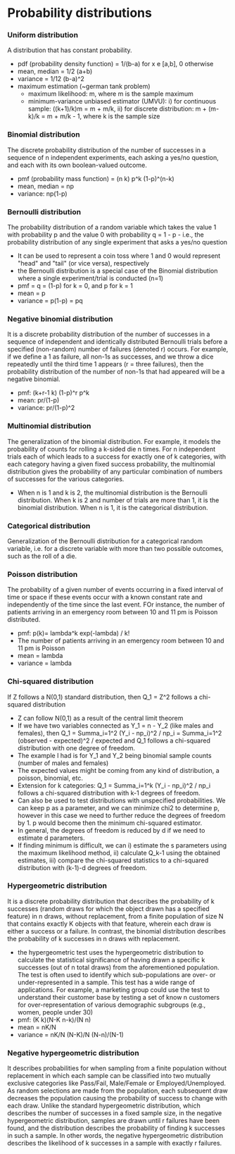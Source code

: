 # Probability distributions

### Uniform distribution

A distribution that has constant probability.
- pdf (probability density function) = 1/(b-a) for x e \[a,b\], 0 otherwise
- mean, median = 1/2 (a+b)
- variance = 1/12 (b-a)^2
- maximum estimation (~german tank problem)
  - maximum likelihood: m, where m is the sample maximum
  - minimum-variance unbiased estimator (UMVU): i) for continuous sample: ((k+1)/k)m = m + m/k, ii) for discrete distribution: m + (m-k)/k = m + m/k - 1, where k is the sample size
    
### Binomial distribution

The discrete probability distribution of the number of successes in a sequence of n independent experiments, each asking a yes/no question, and each with its own boolean-valued outcome.
  - pmf (probability mass function) = (n k) p^k (1-p)^(n-k)
  - mean, median = np
  - variance: np(1-p)
   
### Bernoulli distribution

The probability distribution of a random variable which takes the value 1 with probability p and the value 0 with probability q = 1 - p - i.e., the probability distribution of any single experiment that asks a yes/no question
  - It can be used to represent a coin toss where 1 and 0 would represent "head" and "tail" (or vice versa), respectively
  - the Bernoulli distribution is a special case of the Binomial distribution where a single experiment/trial is conducted (n=1)
  - pmf = q = (1-p) for k = 0, and p for k = 1
  - mean = p
  - variance = p(1-p) = pq

### Negative binomial distribution

It is a discrete probability distribution of the number of successes in a sequence of independent and identically distributed Bernoulli trials before a specified (non-random) number of failures (denoted r) occurs. For example, if we define a 1 as failure, all non-1s as successes, and we throw a dice repeatedly until the third time 1 appears (r = three failures), then the probability distribution of the number of non-1s that had appeared will be a negative binomial.
  - pmf: (k+r-1 k) (1-p)^r p^k
  - mean: pr/(1-p)
  - variance: pr/(1-p)^2

### Multinomial distribution

The generalization of the binomial distribution. For example, it models the probability of counts for rolling a k-sided die n times. For n independent trials each of which leads to a success for exactly one of k categories, with each category having a given fixed success probability, the multinomial distribution gives the probability of any particular combination of numbers of successes for the various categories.
  - When n is 1 and k is 2, the multinomial distribution is the Bernoulli distribution. When k is 2 and number of trials are more than 1, it is the binomial distribution. When n is 1, it is the categorical distribution.

### Categorical distribution

Generalization of the Bernoulli distribution for a categorical random variable, i.e. for a discrete variable with more than two possible outcomes, such as the roll of a die.

### Poisson distribution

The probability of a given number of events occurring in a fixed interval of time or space if these events occur with a known constant rate and independently of the time since the last event. FOr instance, the number of patients arriving in an emergency room between 10 and 11 pm is Poisson distributed.
  - pmf: p(k)= lambda^k exp(-lambda) / k!
  - The number of patients arriving in an emergency room between 10 and 11 pm is Poisson
  - mean = lambda
  - variance = lambda

### Chi-squared distribution

If Z follows a N(0,1) standard distribution, then Q_1 = Z^2 follows a chi-squared distribution
  - Z can follow N(0,1) as a result of the central limit theorem
  - If we have two variables connected as Y_1 = n - Y_2 (like males and females), then Q_1 = Summa_i=1^2 (Y_i - np_i)^2 / np_i = Summa_i=1^2 (observed - expected)^2 / expected and Q_1 follows a chi-squared distribution with one degree of freedom.
  - The example I had is for Y_1 and Y_2 being binomial sample counts (number of males and females)
  - The expected values might be coming from any kind of distribution, a poisson, binomial, etc.
  - Extension for k categories: Q_1 = Summa_i=1^k (Y_i - np_i)^2 / np_i follows a chi-squared distribution with k-1 degrees of freedom.
  - Can also be used to test distributions with unspecified probabilities. We can keep p as a parameter, and we can minimize chi2 to determine p, however in this case we need to further reduce the degrees of freedom by 1. p would become then the minimum chi-squared estimator.
  - In general, the degrees of freedom is reduced by d if we need to estimate d parameters.
  - If finding minimum is difficult, we can i) estimate the s parameters using the maximum likelihood method, ii) calculate Q_k-1 using the obtained estimates, iii) compare the chi-squared statistics to a chi-squared distribution with (k-1)-d degrees of freedom.

### Hypergeometric distribution

It is a discrete probability distribution that describes the probability of k successes (random draws for which the object drawn has a specified feature) in n draws, without replacement, from a finite population of size N that contains exactly K objects with that feature, wherein each draw is either a success or a failure. In contrast, the binomial distribution describes the probability of k successes in n draws with replacement.
  - the hypergeometric test uses the hypergeometric distribution to calculate the statistical significance of having drawn a specific k successes (out of n total draws) from the aforementioned population. The test is often used to identify which sub-populations are over- or under-represented in a sample. This test has a wide range of applications. For example, a marketing group could use the test to understand their customer base by testing a set of know n customers for over-representation of various demographic subgroups (e.g., women, people under 30)
  - pmf: (K k)(N-K n-k)/(N n)
  - mean = nK/N
  - variance = nK/N (N-K)/N (N-n)/(N-1)

### Negative hypergeometric distribution

It describes probabilities for when sampling from a finite population without replacement in which each sample can be classified into two mutually exclusive categories like Pass/Fail, Male/Female or Employed/Unemployed. As random selections are made from the population, each subsequent draw decreases the population causing the probability of success to change with each draw. Unlike the standard hypergeometric distribution, which describes the number of successes in a fixed sample size, in the negative hypergeometric distribution, samples are drawn until r failures have been found, and the distribution describes the probability of finding k successes in such a sample. In other words, the negative hypergeometric distribution describes the likelihood of k successes in a sample with exactly r failures.



